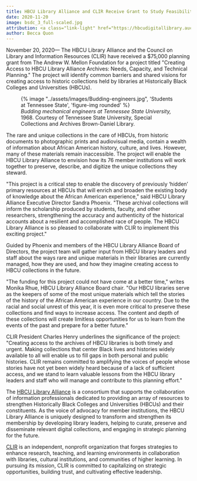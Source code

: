 ```yaml
---
title: HBCU Library Alliance and CLIR Receive Grant to Study Feasibility for Large-Scale Survey of HBCU Archives
date: 2020-11-20
image: bsdc_3_full-scaled.jpg 
attribution: <a class="link-light" href="https://hbcudigitallibrary.auctr.edu/digital/collection/bsdc/id/3/rec/10" target="_blank" rel="noopener noreferrer"><em>Faculty, Maryland Normal and Industrial School at Bowie</em></a>
author: Becca Quon
---
```


November 20, 2020— The HBCU Library Alliance and the Council on Library and Information Resources (CLIR) have received a $75,000 planning grant from The Andrew W. Mellon Foundation for a project titled "Creating Access to HBCU Library Alliance Archives: Needs, Capacity, and Technical Planning." The project will identify common barriers and shared visions for creating access to historic collections held by libraries at Historically Black Colleges and Universities (HBCUs).

<figure class="figure float-start p-3">
    {% image "../assets/images/Budding-engineers.jpg", 'Students at Tennessee State', 'figure-img rounded' %}
    <figcaption class="figure-caption"><em>Budding mechanical engineers at Tennessee State University, </em>1968. Courtesy of Tennessee State University, Special Collections and Archives Brown-Daniel Library.</figcaption>
</figure>

The rare and unique collections in the care of HBCUs, from historic documents to photographic prints and audiovisual media, contain a wealth of information about African American history, culture, and lives. However, many of these materials remain inaccessible. The project will enable the HBCU Library Alliance to envision how its 76 member institutions will work together to preserve, describe, and digitize the unique collections they steward.

"This project is a critical step to enable the discovery of previously ‘hidden’ primary resources at HBCUs that will enrich and broaden the existing body of knowledge about the African American experience," said HBCU Library Alliance Executive Director Sandra Phoenix. "These archival collections will inform the scholarship produced by students, faculty, and other researchers, strengthening the accuracy and authenticity of the historical accounts about a resilient and accomplished race of people. The HBCU Library Alliance is so pleased to collaborate with CLIR to implement this exciting project."

Guided by Phoenix and members of the HBCU Library Alliance Board of Directors, the project team will gather input from HBCU library leaders and staff about the ways rare and unique materials in their libraries are currently managed, how they are used, and how they imagine creating access to HBCU collections in the future.

"The funding for this project could not have come at a better time," writes Monika Rhue, HBCU Library Alliance Board chair. "Our HBCU libraries serve as the keepers of some of the most unique materials which tell the stories of the history of the African American experience in our country. Due to the racial and social unrest of this year, it is even more critical to preserve these collections and find ways to increase access. The content and depth of these collections will create limitless opportunities for us to learn from the events of the past and prepare for a better future."

CLIR President Charles Henry underlines the significance of the project: "Creating access to the archives of HBCU libraries is both timely and urgent. Making collections that center Black lives and histories widely available to all will enable us to fill gaps in both personal and public histories. CLIR remains committed to amplifying the voices of people whose stories have not yet been widely heard because of a lack of sufficient access, and we stand to learn valuable lessons from the HBCU library leaders and staff who will manage and contribute to this planning effort."

The [HBCU Library Alliance](http://hbculibraries.org/) is a consortium that supports the collaboration of information professionals dedicated to providing an array of resources to strengthen Historically Black Colleges and Universities (HBCUs) and their constituents. As the voice of advocacy for member institutions, the HBCU Library Alliance is uniquely designed to transform and strengthen its membership by developing library leaders, helping to curate, preserve and disseminate relevant digital collections, and engaging in strategic planning for the future.

[CLIR](https://www.clir.org/) is an independent, nonprofit organization that forges strategies to enhance research, teaching, and learning environments in collaboration with libraries, cultural institutions, and communities of higher learning. In pursuing its mission, CLIR is committed to capitalizing on strategic opportunities, building trust, and cultivating effective leadership.